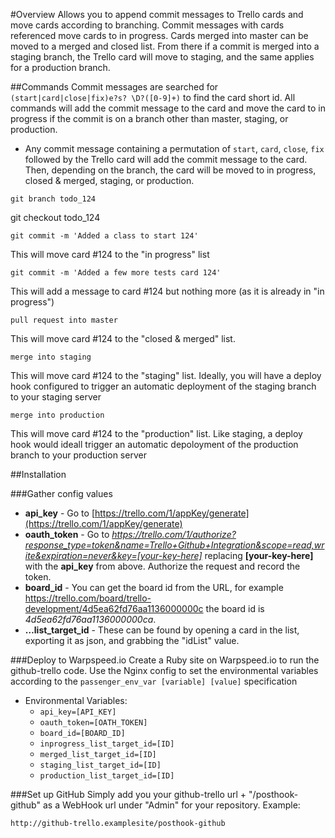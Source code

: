 #Overview
Allows you to append commit messages to Trello cards and move cards according to branching. Commit messages with cards referenced move cards to in progress. Cards merged into master can be moved to a merged and closed list. From there if a commit is merged into a staging branch, the Trello card will move to staging, and the same applies for a production branch.

##Commands
Commit messages are searched for `(start|card|close|fix)e?s? \D?([0-9]+)` to find the card short id. All commands will add the commit message to the card and move the card to in progress if the commit is on a branch other than master, staging, or production.

- Any commit message containing a permutation of `start`, `card`, `close`, `fix` followed by the Trello card will add the commit message to the card. Then, depending on the branch, the card will be moved to in progress, closed & merged, staging, or production.


```
git branch todo_124
```
git checkout todo_124
```
git commit -m 'Added a class to start 124'
```
This will move card #124 to the "in progress" list

```
git commit -m 'Added a few more tests card 124'
```
This will add a message to card #124 but nothing more (as it is already in "in progress")

```
pull request into master
```
This will move card #124 to the "closed & merged" list.
```
merge into staging
```
This will move card #124 to the "staging" list. Ideally, you will have a deploy hook configured to trigger an automatic deployment of the staging branch to your staging server
```
merge into production
```
This will move card #124 to the "production" list. Like staging, a deploy hook would ideall trigger an automatic depoloyment of the production branch to your production server



##Installation

###Gather config values
- **api_key** - Go to [https://trello.com/1/appKey/generate](https://trello.com/1/appKey/generate)
- **oauth_token** - Go to _https://trello.com/1/authorize?response_type=token&name=Trello+Github+Integration&scope=read,write&expiration=never&key=[your-key-here]_ replacing __[your-key-here]__ with the **api_key** from above. Authorize the request and record the token.
- **board_id** - You can get the board id from the URL, for example https://trello.com/board/trello-development/4d5ea62fd76aa1136000000c the board id is _4d5ea62fd76aa1136000000ca_.
- **…list_target_id** - These can be found by opening a card in the list, exporting it as json, and grabbing the "idList" value.

###Deploy to Warpspeed.io
Create a Ruby site on Warpspeed.io to run the github-trello code. Use the Nginx config to set the environmental variables according to the `passenger_env_var [variable] [value]` specification

- Environmental Variables:
	* `api_key=[API_KEY]`
	* `oauth_token=[OATH_TOKEN]` 
	* `board_id=[BOARD_ID]` 
	* `inprogress_list_target_id=[ID]` 
	* `merged_list_target_id=[ID]` 
	* `staging_list_target_id=[ID]`
	* `production_list_target_id=[ID]`


###Set up GitHub
Simply add you your github-trello url + "/posthook-github" as a WebHook url under "Admin" for your repository. Example:

`http://github-trello.examplesite/posthook-github`